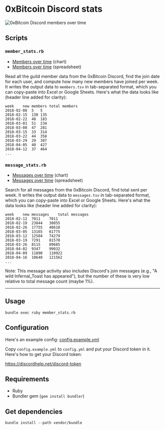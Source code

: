 # 0xBitcoin Discord stats
![0xBitcoin Discord members over time](https://docs.google.com/spreadsheets/d/e/2PACX-1vSfTvIo5dtrDZ416hOmPR_eLyKwplA8YNNDbpMdFw58K-8Obi5PB6u6UZGmQzuekvzmY4Gwcjrdymct/pubchart?oid=439616913&format=image)

## Scripts

### `member_stats.rb`

- [Members over time](https://docs.google.com/spreadsheets/d/1ameHdrmsoXp37NXhfC7AXE8dI4UfVS5N4RJBBHXdwQI/edit#gid=670755958) (chart)
- [Members over time](https://docs.google.com/spreadsheets/d/1ameHdrmsoXp37NXhfC7AXE8dI4UfVS5N4RJBBHXdwQI/edit?usp=sharing) (spreadsheet)

Read all the guild member data from the 0xBitcoin Discord, find the join date for each user, and
compute how many new members have joined per week. It writes the output data to `members.tsv` in
tab-separated format, which you can copy-paste into Excel or Google Sheets. Here's what the data
looks like (header line added for clarity):

```
week	new members	total members
2018-02-08	5	5
2018-02-15	130	135
2018-02-22	48	183
2018-03-01	51	234
2018-03-08	47	281
2018-03-15	33	314
2018-03-22	44	358
2018-03-29	29	387
2018-04-05	40	427
2018-04-12	37	464
...
```

### `message_stats.rb`

- [Messages over time](https://docs.google.com/spreadsheets/d/1ameHdrmsoXp37NXhfC7AXE8dI4UfVS5N4RJBBHXdwQI/edit#gid=95119642) (chart)
- [Messages over time](https://docs.google.com/spreadsheets/d/1ameHdrmsoXp37NXhfC7AXE8dI4UfVS5N4RJBBHXdwQI/edit#gid=1552476287) (spreadsheet)

Search for all messages from the 0xBitcoin Discord, find total sent per week. It writes the output
data to `messages.tsv` in tab-separated format, which you can copy-paste into Excel or Google
Sheets. Here's what the data looks like (header line added for clarity):

```
week	new messages	total messages
2018-02-12	7011	7011
2018-02-19	23844	30855
2018-02-26	17755	48610
2018-03-05	13165	61775
2018-03-12	12504	74279
2018-03-19	7291	81570
2018-03-26	8115	89685
2018-04-02	9347	99032
2018-04-09	11890	110922
2018-04-16	10640	121562
...
```

Note: This message activity also includes Discord's join messages (e.g., "A wild Infernal\_Toast has
appeared"), but the number of these is very low relative to total message count (maybe 1%).

* * *

## Usage

```
bundle exec ruby member_stats.rb
```

## Configuration

Here's an example config: [config.example.yml](config.example.yml)

Copy `config.example.yml` to `config.yml` and put your Discord token in it. Here's how to get your
Discord token:

<https://discordhelp.net/discord-token>

## Requirements

- Ruby
- Bundler gem (`gem install bundler`)

## Get dependencies

```
bundle install --path vendor/bundle
```
